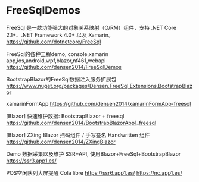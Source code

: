 # FreeSqlDemos
FreeSql 是一款功能强大的对象关系映射（O/RM）组件，支持 .NET Core 2.1+、.NET Framework 4.0+ 以及 Xamarin。
https://github.com/dotnetcore/FreeSql

FreeSql的各种工程demo, console,xamarin app,ios,android,wpf,blazor,nf461,webapi
https://github.com/densen2014/FreeSqlDemos

BootstrapBlazor的FreeSql数据注入服务扩展包
https://www.nuget.org/packages/Densen.FreeSql.Extensions.BootstrapBlazor

xamarinFormApp
https://github.com/densen2014/xamarinFormApp-freesql

[Blazor] 快速维护数据: BootstrapBlazor + freesql
https://github.com/densen2014/BootstrapBlazorApp1_freesql

[Blazor] ZXing Blazor 扫码组件 / 手写签名 Handwritten 组件
https://github.com/densen2014/ZXingBlazor

Demo
数据采集以及维护 SSR+API, 使用Blazor+FreeSql+BootstrapBlazor
https://ssr3.app1.es/

POS空闲队列大屏提醒 Cola libre
https://ssr6.app1.es/
https://nc.app1.es/
